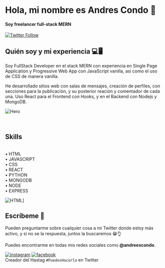 # Hola, mi nombre es Andres Condo 👋


#### Soy freelancer full-stack MERN 
[![Twitter Follow](https://img.shields.io/twitter/url?label=Follow%20%40andrescondo&style=social&url=https%3A%2F%2Ftwitter.com%2Fandreescondo)](https://twitter.com/andreescondo)

## Quién soy y mi experiencia 💻🖥
Soy FullStack Developer en el stack MERN con experiencia en Single Page Application y Progressive Web App con JavaScript vanilla, así como el uso de CSS de manera vanilla. 

He desarrollado sitios web con salas de mensajes, creación de perfiles, con secciones para la publicación, y su posterior reación y comentador de cada una. Uso React para el Frontend con Hooks, y en el Backend con Nodejs y MongoDB.
 </br>
 
 ![Hero](https://user-images.githubusercontent.com/58008352/147022048-d2a50c73-5e07-46a3-8551-b6bb5bbc1b53.jpg)

</br>

## Skills
</br>
• HTML </br>
• JAVASCRIPT </br>
• CSS </br>
• REACT </br>
• PYTHON </br>
• MONGODB </br>
• NODE </br>
• EXPRESS </br>

![HTML](https://img.shields.io/badge/HTML-239120?style=for-the-badge&logo=html5&logoColor=white)]


## Escríbeme 💬 
Pueden preguntarme sobre cualquier cosa a mi Twitter donde estoy más activo, y si no se la respuesta, juntos la buscaremos 😁👌

Puedes encontrarme en todas mis redes sociales como **@andreescondo**.

[![instagram](https://img.shields.io/badge/Instagram-E4405F?style=for-the-badge&logo=instagram&logoColor=white)](https://instagram.com/andreescondo)
[![facebook](https://img.shields.io/badge/Facebook-1877F2?style=for-the-badge&logo=facebook&logoColor=white)](https://facebook.com/andreescondo)
</br>
Creador del Hastag ``#PuedesHacerlo``  en Twitter

<!--
**andrescondo/andrescondo** is a ✨ _special_ ✨ repository because its `README.md` (this file) appears on your GitHub profile.

Here are some ideas to get you started:

- 🔭 I’m currently working on ...
- 🌱 I’m currently learning ...
- 👯 I’m looking to collaborate on ...
- 🤔 I’m looking for help with ...
- 💬 Ask me about ...
- 📫 How to reach me: ...
- 😄 Pronouns: ...
- ⚡ Fun fact: ...
-->
